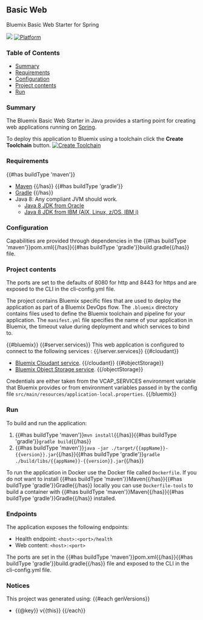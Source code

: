 ## Basic Web
Bluemix Basic Web Starter for Spring

[![](https://img.shields.io/badge/bluemix-powered-blue.svg)](https://bluemix.net)
[![Platform](https://img.shields.io/badge/platform-java-lightgrey.svg?style=flat)](https://www.ibm.com/developerworks/learn/java/)

### Table of Contents
* [Summary](#summary)
* [Requirements](#requirements)
* [Configuration](#configuration)
* [Project contents](#project-contents)
* [Run](#run)

### Summary

The Bluemix Basic Web Starter in Java provides a starting point for creating web applications running on [Spring](https://spring.io/).

To deploy this application to Bluemix using a toolchain click the **Create Toolchain** button.
[![Create Toolchain](https://console.ng.bluemix.net/devops/graphics/create_toolchain_button.png)](https://console.ng.bluemix.net/devops/setup/deploy/)

### Requirements
{{#has buildType 'maven'}}
* [Maven](https://maven.apache.org/install.html)
{{/has}}
{{#has buildType 'gradle'}}
* [Gradle](https://gradle.org/install)
{{/has}}
* Java 8: Any compliant JVM should work.
  * [Java 8 JDK from Oracle](http://www.oracle.com/technetwork/java/javase/downloads/index.html)
  * [Java 8 JDK from IBM (AIX, Linux, z/OS, IBM i)](http://www.ibm.com/developerworks/java/jdk/)

### Configuration
Capabilities are provided through dependencies in the {{#has buildType 'maven'}}pom.xml{{/has}}{{#has buildType 'gradle'}}build.gradle{{/has}} file.

### Project contents
The ports are set to the defaults of 8080 for http and 8443 for https and are exposed to the CLI in the cli-config.yml file.

The project contains Bluemix specific files that are used to deploy the application as part of a Bluemix DevOps flow. The `.bluemix` directory contains files used to define the Bluemix toolchain and pipeline for your application. The `manifest.yml` file specifies the name of your application in Bluemix, the timeout value during deployment and which services to bind to.

{{#bluemix}}
{{#server.services}}
This web application is configured to connect to the following services :
{{/server.services}}
{{#cloudant}}
* [Bluemix Cloudant service](https://console.ng.bluemix.net/catalog/services/cloudant-nosql-db).
{{/cloudant}}
{{#objectStorage}}
* [Bluemix Object Storage service](https://console.ng.bluemix.net/catalog/services/object-storage).
{{/objectStorage}}

Credentials are either taken from the VCAP_SERVICES environment variable that Bluemix provides or from environment variables passed in by the config file `src/main/resources/application-local.properties`.
{{/bluemix}}

### Run

To build and run the application:
1. {{#has buildType 'maven'}}`mvn install`{{/has}}{{#has buildType 'gradle'}}`gradle build`{{/has}}
1. {{#has buildType 'maven'}}`java -jar ./target/{{appName}}-{{version}}.jar`{{/has}}{{#has buildType 'gradle'}}`gradle ./build/libs/{{appName}}-{{version}}.jar`{{/has}}

To run the application in Docker use the Docker file called `Dockerfile`. If you do not want to install {{#has buildType 'maven'}}Maven{{/has}}{{#has buildType 'gradle'}}Gradle{{/has}} locally you can use `Dockerfile-tools` to build a container with {{#has buildType 'maven'}}Maven{{/has}}{{#has buildType 'gradle'}}Gradle{{/has}} installed.

### Endpoints

The application exposes the following endpoints:
* Health endpoint: `<host>:<port>/health`
* Web content: `<host>:<port>`

The ports are set in the {{#has buildType 'maven'}}pom.xml{{/has}}{{#has buildType 'gradle'}}build.gradle{{/has}} file and exposed to the CLI in the cli-config.yml file.

### Notices

This project was generated using:
{{#each genVersions}}
* {{@key}} v{{this}}
{{/each}}
